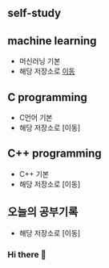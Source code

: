 ## self-study

## machine learning
  * 머신러닝 기본 
  * 해당 저장소로 [이동](https://github.com/juheefatal/ML_LIB_CLASS)
  
## C programming
  * C언어 기본
  * 해당 저장소로 [이동]
  
## C++ programming
  * C++ 기본
  * 해당 저장소로 [이동]
  
## 오늘의 공부기록
  * 해당 저장소로 [이동]

### Hi there 👋

<!--
**juheefatal/juheefatal** is a ✨ _special_ ✨ repository because its `README.md` (this file) appears on your GitHub profile.

Here are some ideas to get you started:

- 🔭 I’m currently working on ...
- 🌱 I’m currently learning ...
- 👯 I’m looking to collaborate on ...
- 🤔 I’m looking for help with ...
- 💬 Ask me about ...
- 📫 How to reach me: ...
- 😄 Pronouns: ...
- ⚡ Fun fact: ...
-->
